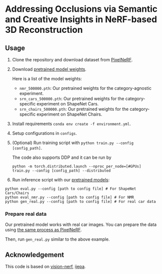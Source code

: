 # Addressing Occlusions via Semantic and Creative Insights in NeRF-based 3D Reconstruction

## Usage

1. Clone the repository and download dataset from [PixelNeRF](https://github.com/sxyu/pixel-nerf#getting-the-data).

2. Download [pretrained model weights](https://drive.google.com/drive/folders/1OAcwNPxBwaE8aY-0xrHreyP-EWmQYaYJ?usp=sharing).

    Here is a list of the model weights:

    * `nmr_500000.pth`: Our pretrained weights for the category-agnostic experiment.
    * `srn_cars_500000.pth`: Our pretrained weights for the category-specific experiment on ShapeNet Cars.
    * `srn_chairs_500000.pth`: Our pretrained weights for the category-specific experiment on ShapeNet Chairs.


3. Install requirements ```conda env create -f environment.yml```.

4. Setup configurations in ```configs```.

5. (Optional) Run training script with ```python train.py --config [config_path]```.

   The code also supports DDP and it can be run by
   
   ```python -m torch.distributed.launch --nproc_per_node=[#GPUs] train.py --config [config_path] --distributed```

6. Run inference script with our [pretrained models](https://drive.google.com/drive/folders/1OAcwNPxBwaE8aY-0xrHreyP-EWmQYaYJ?usp=sharing):
```
python eval.py --config [path to config file] # For ShapeNet Cars/Chairs
python eval_nmr.py --config [path to config file] # For NMR
python gen_real.py --config [path to config file] # For real car data
```

### Prepare real data

Our pretrained model works with real car images.
You can prepare the data using [the same process as PixelNeRF](https://github.com/sxyu/pixel-nerf#real-car-images).

Then, run `gen_real.py` similar to the above example.

## Acknowledgement

This code is based on [vision-nerf](https://github.com/ken2576/vision-nerf), [ijepa](https://github.com/facebookresearch/ijepa).

